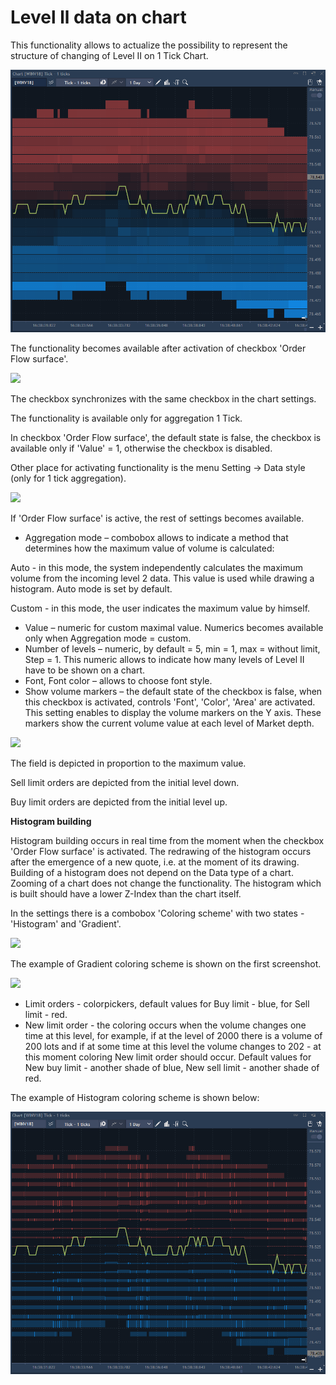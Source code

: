 # Level ll data on chart

This functionality allows to actualize the possibility to represent the structure of changing of Level II on 1 Tick Chart.

![](../../../../.gitbook/assets/35.png)


The functionality becomes available after activation of checkbox 'Order Flow surface'.

![](../../../../.gitbook/assets/36.png)


The checkbox synchronizes with the same checkbox in the chart settings.

The functionality is available only for aggregation 1 Tick.

In checkbox 'Order Flow surface', the default state is false, the checkbox is available only if 'Value' = 1, otherwise the checkbox is disabled.

Other place for activating functionality is the menu Setting -&gt; Data style \(only for 1 tick aggregation\).

![](../../../../.gitbook/assets/37.png)

If 'Order Flow surface' is active, the rest of settings becomes available.

* Aggregation mode – combobox allows to indicate a method that determines how the maximum value of volume is calculated:

Auto - in this mode, the system independently calculates the maximum volume from the incoming level 2 data. This value is used while drawing a histogram. Auto mode is set by default.

Custom - in this mode, the user indicates the maximum value by himself.

* Value – numeric for custom maximal value. Numerics becomes available only when Aggregation mode = custom.
* Number of levels – numeric, by default = 5, min = 1, max = without limit, Step = 1. This numeric allows to indicate how many levels of Level II have to be shown on a chart.
* Font, Font color – allows to choose font style.
* Show volume markers – the default state of the checkbox is false, when this checkbox is activated, controls 'Font', 'Color', 'Area' are activated. This setting enables to display the volume markers on the Y axis. These markers show the current volume value at each level of Market depth. 

![](../../../../.gitbook/assets/38%20%281%29.png)


The field is depicted in proportion to the maximum value.

Sell limit orders are depicted from the initial level down.

Buy limit orders are depicted from the initial level up.

**Histogram building**

Histogram building occurs in real time from the moment when the checkbox 'Order Flow surface' is activated. The redrawing of the histogram occurs after the emergence of a new quote, i.e. at the moment of its drawing. Building of a histogram does not depend on the Data type of a chart. Zooming of a chart does not change the functionality. The histogram which is built should have a lower Z-Index than the chart itself.

In the settings there is a combobox 'Coloring scheme' with two states - 'Histogram' and 'Gradient'.

![](../../../../.gitbook/assets/39.png)


 The example of Gradient coloring scheme is shown on the first screenshot.​

![](../../../../.gitbook/assets/40%20%281%29.png)

* Limit orders - сolorpickers, default values for Buy limit - blue, for Sell limit - red.
* New limit order - the coloring occurs when the volume changes one time at this level, for example, if at the level of 2000 there is a volume of 200 lots and if at some time at this level the volume changes to 202 - at this moment coloring New limit order should occur. Default values for New buy limit - another shade of blue, New sell limit - another shade of red.


The example of Histogram coloring scheme is shown below:​

![](../../../../.gitbook/assets/36%20%281%29.png)



